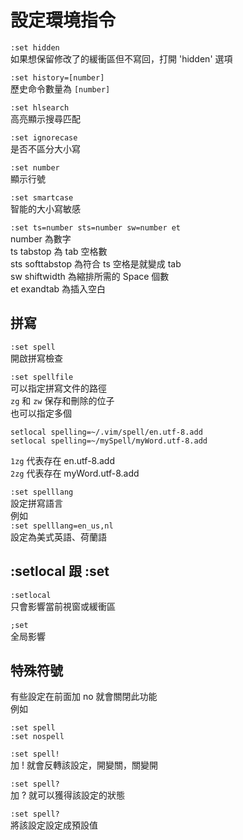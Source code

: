# 設定環境指令

`:set hidden`  
如果想保留修改了的緩衝區但不寫回，打開 'hidden' 選項

`:set history=[number]`  
歷史命令數量為 `[number]`

`:set hlsearch`  
高亮顯示搜尋匹配

`:set ignorecase`  
是否不區分大小寫

`:set number`  
顯示行號

`:set smartcase`  
智能的大小寫敏感

`:set ts=number sts=number sw=number et`  
number 為數字  
ts tabstop 為 tab 空格數  
sts softtabstop 為符合 ts 空格是就變成 tab  
sw shiftwidth 為縮排所需的 Space 個數  
et exandtab 為插入空白

## 拼寫

`:set spell`  
開啟拼寫檢查

`:set spellfile`  
可以指定拼寫文件的路徑  
`zg` 和 `zw` 保存和刪除的位子  
也可以指定多個

```text
setlocal spelling=~/.vim/spell/en.utf-8.add
setlocal spelling=~/mySpell/myWord.utf-8.add
```

`1zg` 代表存在 en.utf-8.add  
`2zg` 代表存在 myWord.utf-8.add

`:set spelllang`  
設定拼寫語言  
例如  
`:set spelllang=en_us,nl`  
設定為美式英語、荷蘭語

## :setlocal 跟 :set

`:setlocal`  
只會影響當前視窗或緩衝區

`;set`  
全局影響

## 特殊符號

有些設定在前面加 no 就會關閉此功能  
例如

```text
:set spell
:set nospell
```

`:set spell!`  
加 ! 就會反轉該設定，開變關，關變開

`:set spell?`  
加 ? 就可以獲得該設定的狀態

`:set spell?`  
將該設定設定成預設值

